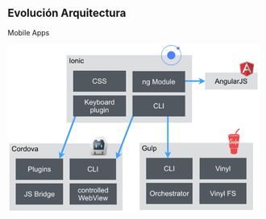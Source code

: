 ##  Evolución Arquitectura

Mobile Apps

<img src="../images/ionic.png" alt="Client-Side Frameworks" style="width: 500px;"/>
